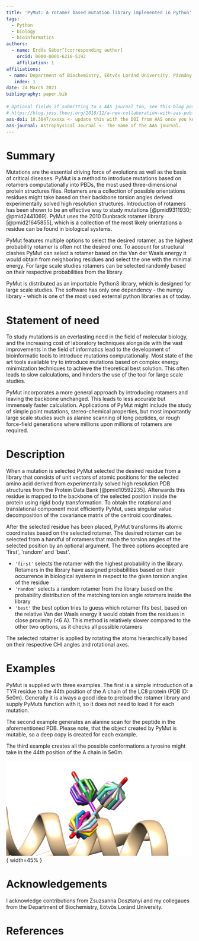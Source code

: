 ```yaml
---
title: 'PyMut: A rotamer based mutation library implemented in Python'
tags:
  - Python
  - biology
  - bioinformatics
authors:
  - name: Erdős Gábor^[corresponding author]
    orcid: 0000-0001-6218-5192
    affiliation: 1
affiliations:
 - name: Department of Biochemistry, Eötvös Loránd University, Pázmány Péter stny 1/c, Budapest H-1117, Hungary. index: 1 
   index: 1
date: 24 March 2021
bibliography: paper.bib

# Optional fields if submitting to a AAS journal too, see this blog post:
# https://blog.joss.theoj.org/2018/12/a-new-collaboration-with-aas-publishing
aas-doi: 10.3847/xxxxx <- update this with the DOI from AAS once you know it.
aas-journal: Astrophysical Journal <- The name of the AAS journal.
---
```


# Summary

Mutations are the essential driving force of evolutions as well as the basis of critical diseases. PyMut is a method to
introduce mutations based on rotamers computationally into PBDs, the most used three-dimensional protein structures
files. Rotamers are a collection of possible orientations residues might take based on their backbone torsion angles
derived experimentally solved high resolution structures. Introduction of rotamers has been shown to be an effective way
to study mutations [@pmid9311930; @pmid2441069]. PyMut uses the 2010 Dunbrack rotamer library [@pmid21645855], which is
a collection of the most likely orientations a residue can be found in biological systems.

PyMut features multiple options to select the desired rotamer, as the highest probability rotamer is often not the
desired one. To account for structural clashes PyMut can select a rotamer based on the Van der Waals energy it would
obtain from neighboring residues and select the one with the minimal energy. For large scale studies rotamers can be
selected randomly based on their respective probabilities from the library.

PyMut is distributed as an importable Python3 library, which is designed for large scale studies. The software has only
one dependency - the numpy library - which is one of the most used external python libraries as of today.

# Statement of need

To study mutations is an everlasting need in the field of molecular biology, and the increasing cost of laboratory
techniques alongside with the vast improvements in the field of informatics lead to the development of bioinformatic
tools to introduce mutations computationally. Most state of the art tools available try to introduce mutations based on
complex energy minimization techniques to achieve the theoretical best solution. This often leads to slow calculations,
and hinders the use of the tool for large scale studies.

PyMut incorporates a more general approach by introducing rotamers and leaving the backbone unchanged. This leads to
less accurate but immensely faster calculation. Applications of PyMut might include the study of simple point mutations,
stereo-chemical properties, but most importantly large scale studies such as alanine scanning of long peptides, or rough
force-field generations where millions upon millions of rotamers are required.

# Description

When a mutation is selected PyMut selected the desired residue from a library that consists of unit vectors of atomic
positions for the selected amino acid derived from experimentally solved high resolution PDB structures from the Protein
Data Bank [@pmid10592235]. Afterwards this residue is mapped to the backbone of the selected position inside the protein
using rigid body transformation. To obtain the rotational and translational component most efficiently PyMut, uses
singular value decomposition of the covariance matrix of the centroid coordinates.

After the selected residue has been placed, PyMut transforms its atomic coordinates based on the selected rotamer. The
desired rotamer can be selected from a handful of rotamers that mach the torsion angles of the selected position by an
optional argument. The three options accepted are 'first', 'random' and 'best'.

* `'first'` selects the rotamer with the highest probability in the library. Rotamers in the library have assigned
  probabilities based on their occurrence in biological systems in respect to the given torsion angles of the residue
* `'random'` selects a random rotamer from the library based on the probability distribution of the matching torsion
  angle rotamers inside the library
* `'best'` the best option tries to guess which rotamer fits best, based on the relative Van der Waals energy it would
  obtain from the residues in close proximity (<6 A). This method is relatively slower compared to the other two
  options, as it checks all possible rotamers

The selected rotamer is applied by rotating the atoms hierarchically based on their respective CHI angles and rotational
axes.

# Examples

PyMut is supplied with three examples. The first is a simple introduction of a TYR residue to the 44th position of the A
chain of the LC8 protein (PDB ID: 5e0m). Generally it is always a good idea to preload the rotamer library and supply
PyMuts function with it, so it does not need to load it for each mutation.

The second example generates an alanine scan for the peptide in the aforementioned PDB. Please note, that the object
created by PyMut is mutable, so a deep copy is created for each example.

The third example creates all the possible conformations a tyrosine might take in the 44th position of the A chain in
5e0m.

![All possible tyrosine conformations](assets/tyr_rotamers.png){ width=45% }

# Acknowledgements

I acknowledge contributions from Zsuzsanna Dosztanyi and my collegaues from the Department of Biochemistry, Eötvös
Loránd University.

# References

